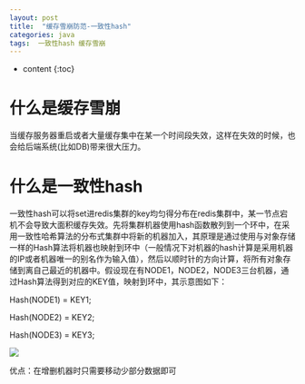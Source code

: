```yaml
---
layout: post
title:  "缓存雪崩防范-一致性hash"
categories: java
tags:  一致性hash 缓存雪崩
---
```


* content
{:toc}


# 什么是缓存雪崩


当缓存服务器重启或者大量缓存集中在某一个时间段失效，这样在失效的时候，也会给后端系统(比如DB)带来很大压力。

<!--more-->


# 什么是一致性hash

一致性hash可以将set进redis集群的key均匀得分布在redis集群中，某一节点宕机不会导致大面积缓存失效。先将集群机器使用hash函数散列到一个环中，在采用一致性哈希算法的分布式集群中将新的机器加入，其原理是通过使用与对象存储一样的Hash算法将机器也映射到环中（一般情况下对机器的hash计算是采用机器的IP或者机器唯一的别名作为输入值），然后以顺时针的方向计算，将所有对象存储到离自己最近的机器中。假设现在有NODE1，NODE2，NODE3三台机器，通过Hash算法得到对应的KEY值，映射到环中，其示意图如下：

Hash(NODE1) = KEY1;

Hash(NODE2) = KEY2;

Hash(NODE3) = KEY3;

![](https://ws3.sinaimg.cn/large/006tKfTcgy1frlmcd5s6fj30mk0ggjs6.jpg)

优点：在增删机器时只需要移动少部分数据即可





